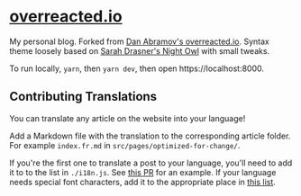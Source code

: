 # [overreacted.io](https://overreacted.io/)

My personal blog. Forked from [Dan Abramov's overreacted.io](https://github.com/gaearon/overreacted.io). Syntax theme loosely based on [Sarah Drasner's Night Owl](https://github.com/sdras/night-owl-vscode-theme/) with small tweaks.

To run locally, `yarn`, then `yarn dev`, then open https://localhost:8000.

## Contributing Translations

You can translate any article on the website into your language!

Add a Markdown file with the translation to the corresponding article folder. For example `index.fr.md` in `src/pages/optimized-for-change/`.

If you're the first one to translate a post to your language, you'll need to add it to to the list in `./i18n.js`. See [this PR](https://github.com/Youssefares/overreacted.io/pull/159) for an example. If your language needs special font characters, add it to the appropriate place in [this list](https://github.com/Youssefares/overreacted.io/blob/5de6c128f798506a54a1a34c32cd5446beecc272/src/utils/i18n.js#L15).

